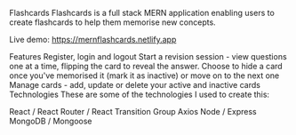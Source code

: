 Flashcards
Flashcards is a full stack MERN application enabling users to create flashcards to help them memorise new concepts.

Live demo: https://mernflashcards.netlify.app

Features
Register, login and logout
Start a revision session - view questions one at a time, flipping the card to reveal the answer. Choose to hide a card once you've memorised it (mark it as inactive) or move on to the next one
Manage cards - add, update or delete your active and inactive cards
Technologies
These are some of the technologies I used to create this:

React / React Router / React Transition Group
Axios
Node / Express
MongoDB / Mongoose
